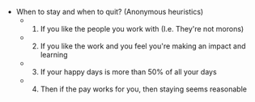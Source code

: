 * When to stay and when to quit? (Anonymous heuristics)
  * 1. If you like the people you work with (I.e. They're not morons)
  * 2. If you like the work and you feel you're making an impact and learning 
  * 3. If your happy days is more than 50% of all your days
  * 4. Then if the pay works for you, then staying seems reasonable